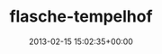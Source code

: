 ---
title:		"flasche-tempelhof"
type:		"photos"
mediatype:		"upload"
description:		"TBC"
date:		"2013-02-15 15:02:35+00:00"
album:		"city"
filename:		"flasche-tempelhof.md"
series:		""
cl_public_id:		"city/flasche-tempelhof"
cl_version:		1497000265
format:		"tiff"
bytes:		1477212
width:		810
height:		1440
colours:
- "#D9DEE0"
- "#EFEFF2"
- "#8D8881"
- "#BEBEBA"
- "#BCBAB7"
- "#C6C9C7"
- "#3B352F"
- "#989892"
- "#889194"
exposure_mode:		"Auto"
program:		"Aperture-priority AE"
aperture:		"6.3"
focal_length:		"35.0 mm"
iso:		"200"
shutter_speed:		"1/200"
metering:		"Center-weighted average"
flash:		"Off, Did not fire"
white_balance:		"Custom"
colour_temp:		"6250"
has_crop:		"true"
orientation:		"Horizontal (normal)"
camera_model:		"NIKON D7000"
lens_info:		"35mm f/1.8"
artist:		"Matt Finucane"
x_resolution:		"300"
y_resolution:		"300"
---